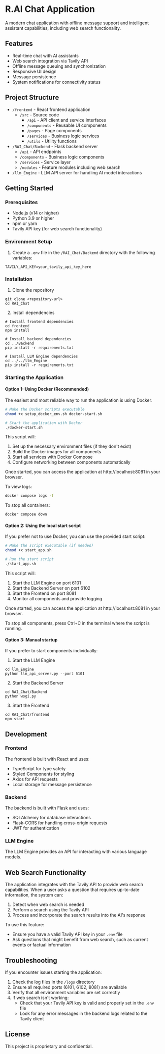 # R.AI Chat Application

A modern chat application with offline message support and intelligent assistant capabilities, including web search functionality.

## Features

- Real-time chat with AI assistants
- Web search integration via Tavily API
- Offline message queuing and synchronization
- Responsive UI design
- Message persistence
- System notifications for connectivity status

## Project Structure

- `/frontend` - React frontend application
  - `/src` - Source code
    - `/api` - API client and service interfaces
    - `/components` - Reusable UI components
    - `/pages` - Page components
    - `/services` - Business logic services
    - `/utils` - Utility functions
- `/RAI_Chat/Backend` - Flask backend server
  - `/api` - API endpoints
  - `/components` - Business logic components
  - `/services` - Service layer
  - `/modules` - Feature modules including web search
- `/llm_Engine` - LLM API server for handling AI model interactions

## Getting Started

### Prerequisites

- Node.js (v14 or higher)
- Python 3.9 or higher
- npm or yarn
- Tavily API key (for web search functionality)

### Environment Setup

1. Create a `.env` file in the `/RAI_Chat/Backend` directory with the following variables:
```
TAVILY_API_KEY=your_tavily_api_key_here
```

### Installation

1. Clone the repository
```
git clone <repository-url>
cd RAI_Chat
```

2. Install dependencies
```
# Install frontend dependencies
cd frontend
npm install

# Install backend dependencies
cd ../Backend
pip install -r requirements.txt

# Install LLM Engine dependencies
cd ../../llm_Engine
pip install -r requirements.txt
```

### Starting the Application

#### Option 1: Using Docker (Recommended)

The easiest and most reliable way to run the application is using Docker:

```bash
# Make the Docker scripts executable
chmod +x setup_docker_env.sh docker-start.sh

# Start the application with Docker
./docker-start.sh
```

This script will:
1. Set up the necessary environment files (if they don't exist)
2. Build the Docker images for all components
3. Start all services with Docker Compose
4. Configure networking between components automatically

Once started, you can access the application at http://localhost:8081 in your browser.

To view logs:
```bash
docker compose logs -f
```

To stop all containers:
```bash
docker compose down
```

#### Option 2: Using the local start script

If you prefer not to use Docker, you can use the provided start script:

```bash
# Make the script executable (if needed)
chmod +x start_app.sh

# Run the start script
./start_app.sh
```

This script will:
1. Start the LLM Engine on port 6101
2. Start the Backend Server on port 6102
3. Start the Frontend on port 8081
4. Monitor all components and provide logging

Once started, you can access the application at http://localhost:8081 in your browser.

To stop all components, press Ctrl+C in the terminal where the script is running.

#### Option 3: Manual startup

If you prefer to start components individually:

1. Start the LLM Engine
```
cd llm_Engine
python llm_api_server.py --port 6101
```

2. Start the Backend Server
```
cd RAI_Chat/Backend
python wsgi.py
```

3. Start the Frontend
```
cd RAI_Chat/frontend
npm start
```

## Development

### Frontend

The frontend is built with React and uses:
- TypeScript for type safety
- Styled Components for styling
- Axios for API requests
- Local storage for message persistence

### Backend

The backend is built with Flask and uses:
- SQLAlchemy for database interactions
- Flask-CORS for handling cross-origin requests
- JWT for authentication

### LLM Engine

The LLM Engine provides an API for interacting with various language models.

## Web Search Functionality

The application integrates with the Tavily API to provide web search capabilities. When a user asks a question that requires up-to-date information, the system can:

1. Detect when web search is needed
2. Perform a search using the Tavily API
3. Process and incorporate the search results into the AI's response

To use this feature:
- Ensure you have a valid Tavily API key in your `.env` file
- Ask questions that might benefit from web search, such as current events or factual information

## Troubleshooting

If you encounter issues starting the application:

1. Check the log files in the `/logs` directory
2. Ensure all required ports (6101, 6102, 8081) are available
3. Verify that all environment variables are set correctly
4. If web search isn't working:
   - Check that your Tavily API key is valid and properly set in the `.env` file
   - Look for any error messages in the backend logs related to the Tavily client

## License

This project is proprietary and confidential.
